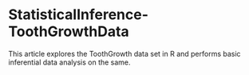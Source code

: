 # StatisticalInference-ToothGrowthData
This article explores the ToothGrowth data set in R and performs basic inferential data analysis on the same.
